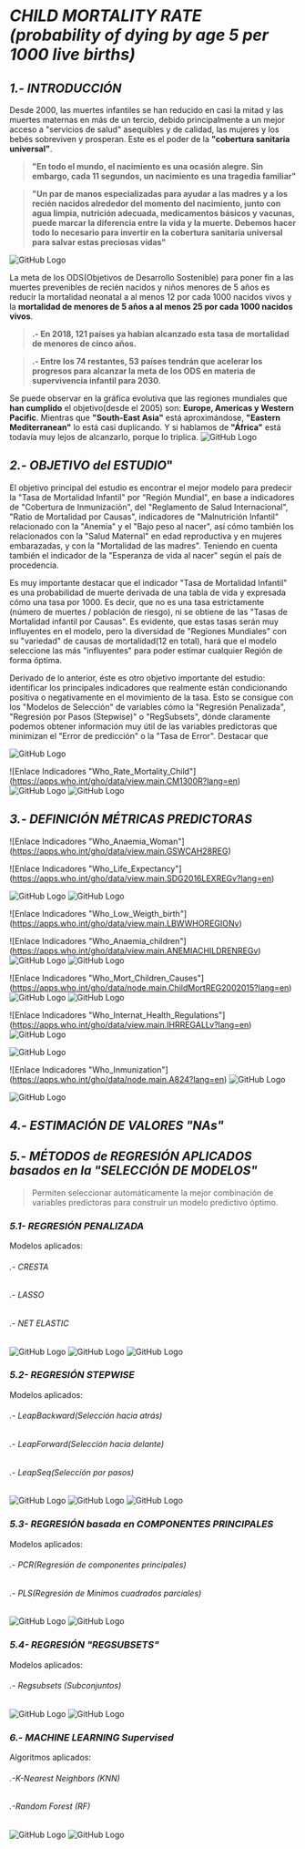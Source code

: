 # __*CHILD MORTALITY RATE (probability of dying by age 5 per 1000 live births)*__
## __*1.- INTRODUCCIÓN*__
Desde 2000, las muertes infantiles se han reducido en casi la mitad y las muertes maternas en más de un tercio, debido principalmente a un mejor acceso a "servicios de salud" asequibles y de calidad, las mujeres y los bebés sobreviven y prosperan. Este es el poder de la **"cobertura sanitaria universal"**.

>__**"En todo el mundo, el nacimiento es una ocasión alegre. Sin embargo, cada 11 segundos, un nacimiento es una tragedia familiar"**__

>__**"Un par de manos especializadas para ayudar a las madres y a los recién nacidos alrededor del momento del nacimiento, junto con agua limpia, nutrición adecuada, medicamentos básicos y vacunas, puede marcar la diferencia entre la vida y la muerte. Debemos hacer todo lo necesario para invertir en la cobertura sanitaria universal para salvar estas preciosas vidas"**__

![GitHub Logo](https://github.com/MaripiPerea/TFM_KSchool/blob/master/Foto_Presentaci%C3%B3n.png?raw=true)

La meta de los ODS(Objetivos de Desarrollo Sostenible) para poner fin a las muertes prevenibles de recién nacidos y niños menores de 5 años es reducir la mortalidad neonatal a al menos 12 por cada 1000 nacidos vivos y la __**mortalidad de menores de 5 años a al menos 25 por cada 1000 nacidos vivos**__. 

>__**.- En 2018, 121 países ya habían alcanzado esta tasa de mortalidad de menores de cinco años.**__ 

>__**.- Entre los 74 restantes, 53 países tendrán que acelerar los progresos para alcanzar la meta de los ODS en materia de supervivencia infantil para 2030.**__

Se puede observar en la gráfica evolutiva que las regiones mundiales que **han cumplido** el objetivo(desde el 2005) son: __**Europe, Americas y Western Pacific**__. 
Mientras que __**"South-East Asia"**__ está aproximándose, **"Eastern Mediterranean"** lo está casi duplicando. Y si hablamos de __**"África"**__ está todavía muy lejos de alcanzarlo, porque lo triplica.
![GitHub Logo](https://github.com/MaripiPerea/TFM_KSchool/blob/master/Diapo15_Graficas_Rate_Mort_Child.png?raw=true)

## __*2.- OBJETIVO del ESTUDIO*__"
El objetivo principal del estudio es encontrar el mejor modelo para predecir la "Tasa de Mortalidad Infantil" por "Región Mundial", en base a indicadores de "Cobertura de Inmunización", del "Reglamento de Salud Internacional", "Ratio de Mortalidad por Causas", indicadores de "Malnutrición Infantil" relacionado con la "Anemia" y el "Bajo peso al nacer", así cómo también los relacionados con la "Salud Maternal" en edad reproductiva y en mujeres embarazadas, y con la "Mortalidad de las madres". Teniendo en cuenta también el indicador de la "Esperanza de vida al nacer" según el país de procedencia.

Es muy importante destacar que el indicador "Tasa de Mortalidad Infantil" es una probabilidad de muerte derivada de una tabla de vida y expresada cómo una tasa por 1000. Es decir, que no es una tasa estrictamente (número de muertes / población de riesgo), ni se obtiene de las "Tasas de Mortalidad infantil por Causas". Es evidente, que estas tasas serán muy influyentes en el modelo, pero la diversidad de "Regiones Mundiales" con su "variedad" de causas de mortalidad(12 en total), hará que el modelo seleccione las más "influyentes" para poder estimar cualquier Región de forma óptima.

Derivado de lo anterior, éste es otro objetivo importante del estudio: identificar los principales indicadores que realmente están condicionando positiva o negativamente en el movimiento de la tasa. Esto se consigue con los "Modelos de Selección" de variables cómo la "Regresión Penalizada", "Regresión por Pasos (Stepwise)" o "RegSubsets", dónde claramente podemos obtener información muy útil de las variables predictoras que minimizan el "Error de predicción" o la "Tasa de Error".
Destacar que

![GitHub Logo](https://github.com/MaripiPerea/TFM_KSchool/blob/master/Diapo1_Diagrama_M%C3%A9tricas.png?raw=true)

![Enlace Indicadores "Who_Rate_Mortality_Child"] (https://apps.who.int/gho/data/view.main.CM1300R?lang=en)
![GitHub Logo](https://github.com/MaripiPerea/TFM_KSchool/blob/master/Diapo3_Def_M%C3%A9trica_Child_Mortality.png?raw=true)
![GitHub Logo](https://github.com/MaripiPerea/TFM_KSchool/blob/master/Diapo15_Graficas_Rate_Mort_Child_2010-2017.png?raw=true)

## __*3.- DEFINICIÓN MÉTRICAS PREDICTORAS*__

![Enlace Indicadores "Who_Anaemia_Woman"] (https://apps.who.int/gho/data/view.main.GSWCAH28REG)

![Enlace Indicadores "Who_Life_Expectancy"] (https://apps.who.int/gho/data/view.main.SDG2016LEXREGv?lang=en)

![GitHub Logo](https://github.com/MaripiPerea/TFM_KSchool/blob/master/Diapo7_Def_M%C3%A9trics_Women_Health_%20Life_Expectancy.png?raw=true)
![GitHub Logo](https://github.com/MaripiPerea/TFM_KSchool/blob/master/Diapo12_Graficas_Life_Expectancy.png?raw=true)

![Enlace Indicadores "Who_Low_Weigth_birth"] (https://apps.who.int/gho/data/view.main.LBWWHOREGIONv)

![Enlace Indicadores "Who_Anaemia_children"] (https://apps.who.int/gho/data/view.main.ANEMIACHILDRENREGv)
![GitHub Logo](https://github.com/MaripiPerea/TFM_KSchool/blob/master/Diapo6_Def_M%C3%A9trics_Child_Malnutrition.png?raw=true)
![GitHub Logo](https://github.com/MaripiPerea/TFM_KSchool/blob/master/Diapo11_Graficas_Malnutrition_Maternal.png?raw=true)

![Enlace Indicadores "Who_Mort_Children_Causes"] (https://apps.who.int/gho/data/node.main.ChildMortREG2002015?lang=en)
![GitHub Logo](https://github.com/MaripiPerea/TFM_KSchool/blob/master/Diapo6_Def_M%C3%A9trics_Causes_Child_Death.png?raw=true)
![GitHub Logo](https://github.com/MaripiPerea/TFM_KSchool/blob/master/Diapo9_Graficas_Causes.png?raw=true)

![Enlace Indicadores "Who_Internat_Health_Regulations"] (https://apps.who.int/gho/data/view.main.IHRREGALLv?lang=en)
![GitHub Logo](https://github.com/MaripiPerea/TFM_KSchool/blob/master/Diapo5_Def_M%C3%A9trics_Internat_Health_Regulations.png?raw=true)

![GitHub Logo](https://github.com/MaripiPerea/TFM_KSchool/blob/master/Diapo10_Graficas_Regulations.png?raw=true)

![Enlace Indicadores "Who_Inmunization"] (https://apps.who.int/gho/data/node.main.A824?lang=en)
![GitHub Logo](https://github.com/MaripiPerea/TFM_KSchool/blob/master/Diapo4_Def_M%C3%A9trics_Immunization.png?raw=true)

![GitHub Logo](https://github.com/MaripiPerea/TFM_KSchool/blob/master/Diapo8_Graficas_Inm.png?raw=true)

## __*4.- ESTIMACIÓN DE VALORES "NAs"*__

## __*5.- MÉTODOS de REGRESIÓN APLICADOS basados en la "SELECCIÓN DE MODELOS"*__
> Permiten seleccionar automáticamente la mejor combinación de variables predictoras para construir un modelo predictivo óptimo.

### __*5.1- REGRESIÓN PENALIZADA*__
Modelos aplicados:
###### .- CRESTA
###### .- LASSO
###### .- NET ELASTIC
![GitHub Logo](https://github.com/MaripiPerea/TFM_KSchool/blob/master/Diapo1_Encabezado.png?raw=true)
![GitHub Logo](https://github.com/MaripiPerea/TFM_KSchool/blob/master/Diapo1_Analisis_Reg_Penalizada1.png?raw=true)
![GitHub Logo](https://github.com/MaripiPerea/TFM_KSchool/blob/master/Diapo1_Analisis_Reg_Penalizada2.png?raw=true)

### __*5.2- REGRESIÓN STEPWISE*__
Modelos aplicados:
###### .- LeapBackward(Selección hacia atrás)
###### .- LeapForward(Selección hacia delante)
###### .- LeapSeq(Selección por pasos)
![GitHub Logo](https://github.com/MaripiPerea/TFM_KSchool/blob/master/Diapo2_Encabezado.png?raw=true)
![GitHub Logo](https://github.com/MaripiPerea/TFM_KSchool/blob/master/Diapo2_Analisis_Reg_STEPWISE1.png?raw=true)
![GitHub Logo](https://github.com/MaripiPerea/TFM_KSchool/blob/master/Diapo2_Analisis_Reg_STEPWISE2.png?raw=true)

### __*5.3- REGRESIÓN basada en COMPONENTES PRINCIPALES*__
Modelos aplicados:
###### .- PCR(Regresión de componentes principales)
###### .- PLS(Regresión de Mínimos cuadrados parciales)

![GitHub Logo](https://github.com/MaripiPerea/TFM_KSchool/blob/master/Diapo4_Analisis_PCR.png?raw=true)
![GitHub Logo](https://github.com/MaripiPerea/TFM_KSchool/blob/master/Diapo4_Analisis_PLS.png?raw=true)

### __*5.4- REGRESIÓN "REGSUBSETS"*__
Modelos aplicados:
###### .- Regsubsets (Subconjuntos)
![GitHub Logo](https://github.com/MaripiPerea/TFM_KSchool/blob/master/Diapo3_Analisis_REGSUBSETS1.png?raw=true)
![GitHub Logo](https://github.com/MaripiPerea/TFM_KSchool/blob/master/Diapo3_Analisis_REGSUBSETS2.png?raw=true)


### __*6.- MACHINE LEARNING Supervised*__
Algoritmos aplicados:
###### .-K-Nearest Neighbors (KNN)
###### .-Random Forest (RF)
![GitHub Logo](https://github.com/MaripiPerea/TFM_KSchool/blob/master/Diapo5_Analisis_KNN.png?raw=true)
![GitHub Logo](https://github.com/MaripiPerea/TFM_KSchool/blob/master/Diapo5_Analisis_Ramdom_Forest.png?raw=true)

